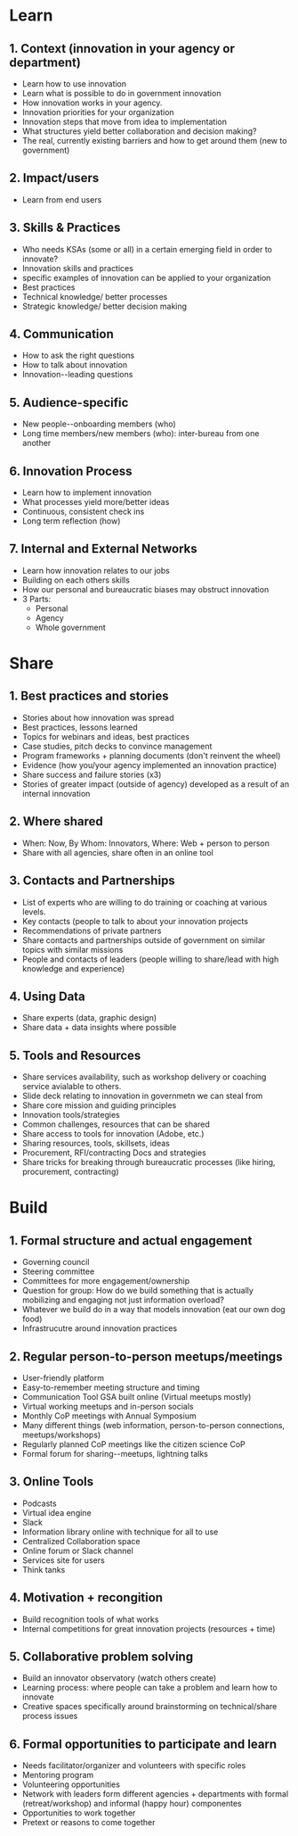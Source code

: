 # Learn

## 1. Context (innovation in your agency or department)
* Learn how to use innovation
* Learn what is possible to do in government innovation
* How innovation works in your agency. 
* Innovation priorities for your organization
* Innovation steps that move from idea to implementation
* What structures yield better collaboration and decision making?
* The real, currently existing barriers and how to get around them (new to government)

## 2. Impact/users
* Learn from end users

## 3. Skills & Practices
* Who needs KSAs (some or all) in a certain emerging field in order to innovate?
* Innovation skills and practices 
* specific examples of innovation can be applied to your organization
* Best practices
* Technical knowledge/ better processes
* Strategic knowledge/ better decision making

## 4. Communication
* How to ask the right questions
* How to talk about innovation
* Innovation--leading questions

## 5. Audience-specific
* New people--onboarding members (who)
* Long time members/new members (who): inter-bureau from one another

## 6. Innovation Process
* Learn how to implement innovation
* What processes yield more/better ideas
* Continuous, consistent check ins
* Long term reflection (how)

## 7. Internal and External Networks
* Learn how innovation relates to our jobs
* Building on each others skills
* How our personal and bureaucratic biases may obstruct innovation
* 3 Parts:
  * Personal
  * Agency 
  * Whole government
  
# Share

## 1. Best practices and stories
* Stories about how innovation was spread
* Best practices, lessons learned
* Topics for webinars and ideas, best practices
* Case studies, pitch decks to convince management
* Program frameworks + planning documents (don't reinvent the wheel)
* Evidence (how you/your agency implemented an innovation practice)
* Share success and failure stories (x3)
* Stories of greater impact (outside of agency) developed as a result of an internal innovation

## 2. Where shared
* When: Now, By Whom: Innovators, Where: Web + person to person
* Share with all agencies, share often in an online tool

## 3. Contacts and Partnerships
* List of experts who are willing to do training or coaching at various levels.
* Key contacts (people to talk to about your innovation projects
* Recommendations of private partners
* Share contacts and partnerships outside of government on similar topics with similar missions
* People and contacts of leaders (people willing to share/lead with high knowledge and experience)

## 4. Using Data
* Share experts (data, graphic design)
* Share data + data insights where possible

## 5. Tools and Resources
* Share services availability, such as workshop delivery or coaching service avialable to others.
* Slide deck relating to innovation in governmetn we can steal from 
* Share core mission and guiding principles
* Innovation tools/strategies
* Common challenges, resources that can be shared
* Share access to tools for innovation (Adobe, etc.)
* Sharing resources, tools, skillsets, ideas
* Procurement, RFI/contracting Docs and strategies
* Share tricks for breaking through bureaucratic processes (like hiring, procurement, contracting)

# Build

## 1. Formal structure and actual engagement 
* Governing council
* Steering committee
* Committees for more engagement/ownership
* Question for group: How do we build something that is actually mobilizing and engaging not just information overload?
* Whatever we build do in a way that models innovation (eat our own dog food)
* Infrastrucutre around innovation practices

## 2. Regular person-to-person meetups/meetings
* User-friendly platform
* Easy-to-remember meeting structure and timing
* Communication Tool GSA built online (Virtual meetups mostly)
* Virtual working meetups and in-person socials
* Monthly CoP meetings with Annual Symposium
* Many different things (web information, person-to-person connections, meetups/workshops)
* Regularly planned CoP meetings like the citizen science CoP
* Formal forum for sharing--meetups, lightning talks

## 3. Online Tools
* Podcasts 
* Virtual idea engine
* Slack
* Information library online with technique for all to use
* Centralized Collaboration space
* Online forum or Slack channel
* Services site for users
* Think tanks

## 4. Motivation + recongition
* Build recognition tools of what works
* Internal competitions for great innovation projects (resources + time)

## 5. Collaborative problem solving
* Build an innovator observatory (watch others create)
* Learning process: where people can take a problem and learn how to innovate
* Creative spaces specifically around brainstorming on technical/share process issues 

## 6. Formal opportunities to participate and learn
* Needs facilitator/organizer and volunteers with specific roles 
* Mentoring program
* Volunteering opportunities
* Network with leaders form different agencies + departments with formal (retreat/workshop) and informal (happy hour) componentes 
* Opportunities to work together 
* Pretext or reasons to come together 
